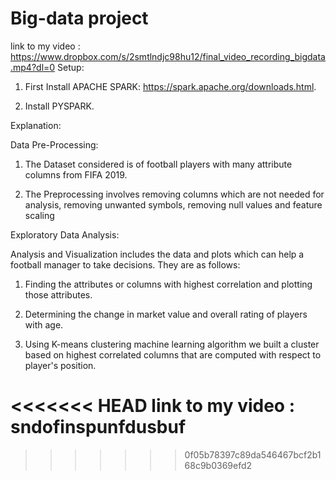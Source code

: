 # Big-data project

link to my video : https://www.dropbox.com/s/2smtlndjc98hu12/final_video_recording_bigdata.mp4?dl=0
Setup: 

1. First Install APACHE SPARK:  https://spark.apache.org/downloads.html.

2. Install PYSPARK.

Explanation: 

Data Pre-Processing:

1. The Dataset considered is of football players with many attribute columns from FIFA 2019. 

2. The Preprocessing involves removing columns which are not needed for analysis, removing unwanted symbols, removing null values and feature scaling


Exploratory Data Analysis:

Analysis and Visualization includes the data and plots which can help a football manager to take decisions. They are as follows:

1. Finding the attributes or columns with highest correlation and plotting those attributes.

2. Determining the change in market value and overall rating of players with age.

3. Using K-means clustering machine learning algorithm we built a cluster based on highest correlated columns that are computed with respect to player's position.







<<<<<<< HEAD
link to my video : sndofinspunfdusbuf
=======
>>>>>>> 0f05b78397c89da546467bcf2b168c9b0369efd2
